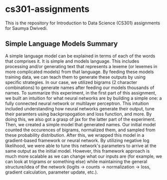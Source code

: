 # cs301-assignments
This is the repository for Introduction to Data Science (CS301) assignments for Saumya Dwivedi.
## Simple Language Models Summary
A simple language model can be explained in terms of each of the words that comprises it. It is simple and models language. This includes processing and/or generating text that represents a lexeme (or lexemes in more complicated models) from that language. By feeding these models training data, we can teach them to generate these outputs by using specific strategies. In our case, we utilized bigrams (2 character combinations) to generate names after feeding our models thousands of names. To summarize this experiment, in the first part of this assignment, we built an intuition for what neural networks are by building a simple one: a fully connected neural network or multilayer perceptron. This intuition included understanding how neural networks generate their output, tune their paramters using backpropogation and loss function, and more. By doing this, we also got a grasp of jax for the latter part of the experiment. Then, we created a simple model that generated names. Our initial model counted the occurences of bigrams, normalized them, and sampled from these probability distribution. After this, we wrapped this model in a gradient-based framework or neural network. By utilizing negative log likelihood, we were able to tune this network's parameters to arrive at the same output as the initial model. However, this framework approach is much more scalable as we can change what our inputs are (for example, we can look at trigrams or something else) while maintaining the general structure/idea of the network (logits -> counts -> normalization -> loss, gradient calculation, parameter update, etc.).
